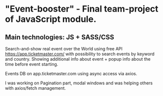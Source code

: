# "Event-booster" - Final team-project of JavaScript module.

## Main technologies: JS + SASS/CSS

Search-and-show real event over the World using free API https://app.ticketmaster.com/ with possibility to search events by keyword and country. 
Showing additional info about event + popup info about the time before event starting. 

Events DB on app.ticketmaster.com using async access via axios.

I was working on Pagination part, modal windows and was helping others with axios/fetch management.

